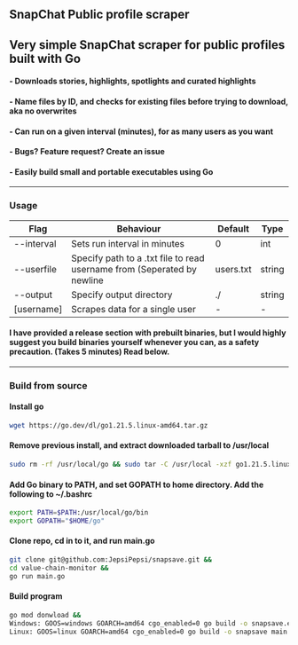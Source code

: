 ## SnapChat Public profile scraper

## Very simple SnapChat scraper for public profiles built with Go
#### - Downloads stories, highlights, spotlights and curated highlights
#### - Name files by ID, and checks for existing files before  trying to download, aka no overwrites
#### - Can run on a given interval (minutes), for as many users as you want
#### - Bugs? Feature request? Create an issue
#### - Easily build small and portable executables using Go
---
### Usage

| Flag       | Behaviour                                                               | Default   | Type   |
|------------|-------------------------------------------------------------------------|-----------|--------|
| --interval | Sets run interval in minutes                                            | 0         | int    |
| --userfile | Specify path to a .txt file to read username from (Seperated by newline | users.txt | string |
| --output   | Specify output directory                                                | ./        | string |
| [username] | Scrapes data for a single user                                          | -         | -      |


#### I have provided a release section with prebuilt binaries, but I would highly suggest you build binaries yourself whenever you can, as a safety precaution. (Takes 5 minutes) Read below.
---
### Build from source

#### Install go
```bash 
wget https://go.dev/dl/go1.21.5.linux-amd64.tar.gz
```

#### Remove previous install, and extract downloaded tarball to /usr/local
```bash
sudo rm -rf /usr/local/go && sudo tar -C /usr/local -xzf go1.21.5.linux-amd64.tar.gz
```
#### Add Go binary to PATH, and set GOPATH to home directory. Add the following to ~/.bashrc
```bash
export PATH=$PATH:/usr/local/go/bin
export GOPATH="$HOME/go"
```
#### Clone repo, cd in to it, and run main.go

```bash
git clone git@github.com:JepsiPepsi/snapsave.git &&
cd value-chain-monitor &&
go run main.go
```
#### Build program

```bash
go mod donwload &&
Windows: GOOS=windows GOARCH=amd64 cgo_enabled=0 go build -o snapsave.exe main.go
Linux: GOOS=linux GOARCH=amd64 cgo_enabled=0 go build -o snapsave main.go
```
